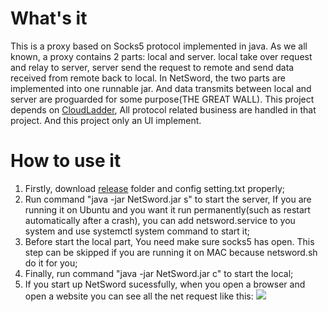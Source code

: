 # What's it
  This is a proxy based on Socks5 protocol implemented in java. As we all known, a proxy contains 2 parts: local and server. local take over request and relay to server, server send the request to remote and send data received from remote back to local. In NetSword, the two parts are implemented into one runnable jar. And data transmits between local and server are proguarded for some purpose(THE GREAT WALL). This project depends on [CloudLadder](https://github.com/SummerOak/CloudLadder), All protocol related business are handled in that project. And this project only an UI implement.
  
# How to use it

  1. Firstly, download [release](https://github.com/SummerOak/NetSword/tree/master/release) folder and config setting.txt properly;
  2. Run command "java -jar NetSword.jar s" to start the server, If you are running it on Ubuntu and you want it run permanently(such as restart automatically after a crash), you can add netsword.service to you system and use systemctl system command to start it;
  3. Before start the local part, You need make sure socks5 has open. This step can be skipped if you are running it on MAC because netsword.sh do it for you; 
  4. Finally, run command "java -jar NetSword.jar c" to start the local;
  5. If you start up NetSword sucessfully, when you open a browser and open a website you can see all the net request like this:
  ![](https://github.com/SummerOak/NetSword/blob/master/local.png?raw=true)
